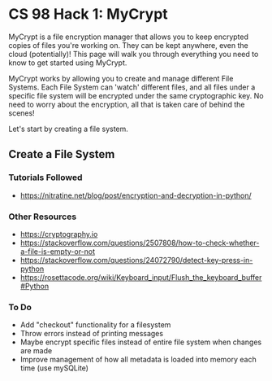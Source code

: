 # CS 98 Hack 1: MyCrypt

MyCrypt is a file encryption manager that allows you to keep encrypted copies of files you're working on. They can be kept anywhere, even the cloud \(potentially\)! This page will walk you through everything you need to know to get started using MyCrypt.

MyCrypt works by allowing you to create and manage different File Systems. Each File System can 'watch' different files, and all files under a specific file system will be encrypted under the same cryptographic key. No need to worry about the encryption, all that is taken care of behind the scenes!

Let's start by creating a file system.

## Create a File System



### Tutorials Followed
- https://nitratine.net/blog/post/encryption-and-decryption-in-python/

### Other Resources
- https://cryptography.io
- https://stackoverflow.com/questions/2507808/how-to-check-whether-a-file-is-empty-or-not
- https://stackoverflow.com/questions/24072790/detect-key-press-in-python
- https://rosettacode.org/wiki/Keyboard_input/Flush_the_keyboard_buffer#Python

### To Do
- Add "checkout" functionality for a filesystem
- Throw errors instead of printing messages
- Maybe encrypt specific files instead of entire file system when changes are made
- Improve management of how all metadata is loaded into memory each time (use mySQLite)
